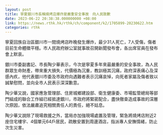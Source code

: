 ```yaml
---
layout: post
title: 寧夏銀川市長稱燒烤店爆炸是嚴重安全事故　向人民致歉
date: 2023-06-22 20:38:38.000000000 +08:00
link: https://news.rthk.hk/rthk/ch/component/k2/1705899-20230622.htm
categories: rthk
---
```


寧夏回族自治區銀川市一間燒烤店昨晚發生爆炸，最少31人死亡，7人受傷，傷者目前生命體徵平穩。市人民政府辦公室就事故召開新聞發布會，各出席官員在發布會上默哀。

銀川市委副書記、市長陶少華表示，今次是寧夏多年來最嚴重的安全事故，為人民群眾生命財產，帶來重大損失，代價極為沉重，教訓極其沉痛，政府深表痛心及深感內疚，他代表銀川市委及市政府向遇難者表示沉痛哀悼，向死者家屬及傷者致以誠摯慰問，並向全市人民表示深深歉意。

陶少華又說，國家應急管理部、住房城鄉建設部、衛生健康委、市場監管總局等部門組成的聯合工作組已經抵達銀川，市政府將緊密配合，盡快徹查造成事故的深層次原因，依法嚴肅追究相關責任人的責任，絕不姑息。

陶少華又說除了現場救援之外，當局亦加強現場處置及管理，緊急將燒烤店附近2座住宅樓宇、4個單元64戶居民，疏散安置到周邊酒店，指派專人安撫情緒，防止次生災害。
